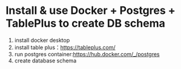 # Install & use Docker + Postgres + TablePlus to create DB schema

1. install docker desktop
2. install table plus：https://tableplus.com/
3. run postgres container:https://hub.docker.com/_/postgres
4. create database schema